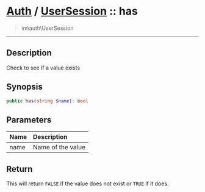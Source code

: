 # [Auth](auth.md) / [UserSession](auth-UserSession.md) :: has
 > im\auth\UserSession
____

## Description
Check to see if a value exists

## Synopsis
```php
public has(string $name): bool
```

## Parameters
| Name | Description |
| :--- | :---------- |
| name | Name of the value |

## Return
This will return `FALSE` if the value does not exist or `TRUE` if it does.
